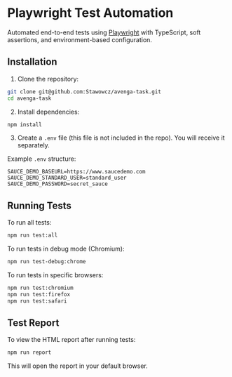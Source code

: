 # Playwright Test Automation

Automated end-to-end tests using [Playwright](https://playwright.dev/) with TypeScript, soft assertions, and environment-based configuration.

## Installation

1. Clone the repository:

```bash
git clone git@github.com:Stawowcz/avenga-task.git
cd avenga-task
```

2. Install dependencies:

```bash
npm install
```

3. Create a `.env` file (this file is not included in the repo). You will receive it separately.

Example `.env` structure:

```env
SAUCE_DEMO_BASEURL=https://www.saucedemo.com
SAUCE_DEMO_STANDARD_USER=standard_user
SAUCE_DEMO_PASSWORD=secret_sauce
```

## Running Tests

To run all tests:

```bash
npm run test:all
```

To run tests in debug mode (Chromium):

```bash
npm run test-debug:chrome
```

To run tests in specific browsers:

```bash
npm run test:chromium
npm run test:firefox
npm run test:safari
```

## Test Report

To view the HTML report after running tests:

```bash
npm run report
```

This will open the report in your default browser.
